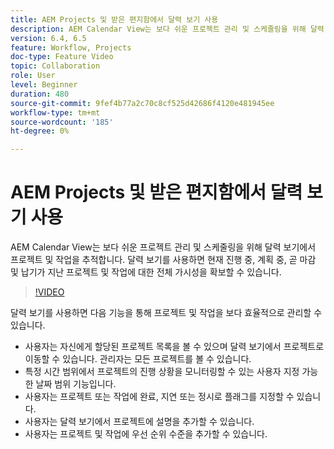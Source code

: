 ```yaml
---
title: AEM Projects 및 받은 편지함에서 달력 보기 사용
description: AEM Calendar View는 보다 쉬운 프로젝트 관리 및 스케줄링을 위해 달력 보기에서 프로젝트 및 작업을 추적합니다. 달력 보기를 사용하면 현재 진행 중, 계획 중, 곧 마감 및 납기가 지난 프로젝트 및 작업에 대한 전체 가시성을 확보할 수 있습니다.
version: 6.4, 6.5
feature: Workflow, Projects
doc-type: Feature Video
topic: Collaboration
role: User
level: Beginner
duration: 480
source-git-commit: 9fef4b77a2c70c8cf525d42686f4120e481945ee
workflow-type: tm+mt
source-wordcount: '185'
ht-degree: 0%

---
```



# AEM Projects 및 받은 편지함에서 달력 보기 사용

AEM Calendar View는 보다 쉬운 프로젝트 관리 및 스케줄링을 위해 달력 보기에서 프로젝트 및 작업을 추적합니다. 달력 보기를 사용하면 현재 진행 중, 계획 중, 곧 마감 및 납기가 지난 프로젝트 및 작업에 대한 전체 가시성을 확보할 수 있습니다.

>[!VIDEO](https://video.tv.adobe.com/v/16804?quality=12&learn=on)

달력 보기를 사용하면 다음 기능을 통해 프로젝트 및 작업을 보다 효율적으로 관리할 수 있습니다.

* 사용자는 자신에게 할당된 프로젝트 목록을 볼 수 있으며 달력 보기에서 프로젝트로 이동할 수 있습니다. 관리자는 모든 프로젝트를 볼 수 있습니다.
* 특정 시간 범위에서 프로젝트의 진행 상황을 모니터링할 수 있는 사용자 지정 가능한 날짜 범위 기능입니다.
* 사용자는 프로젝트 또는 작업에 완료, 지연 또는 정시로 플래그를 지정할 수 있습니다.
* 사용자는 달력 보기에서 프로젝트에 설명을 추가할 수 있습니다.
* 사용자는 프로젝트 및 작업에 우선 순위 수준을 추가할 수 있습니다.
